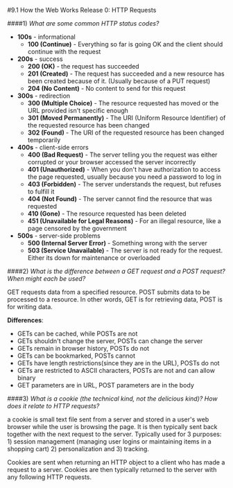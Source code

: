 #9.1 How the Web Works
Release 0: HTTP Requests

####1) *What are some common HTTP status codes?*

* **100s** - informational
    * **100 (Continue)** - Everything so far is going OK and the client should continue with the request
* **200s** - success
    * **200 (OK)** - the request has succeeded
    * **201 (Created)** - The request has succeeded and a new resource has been created because of it. (Usually because of a PUT request)
    * **204 (No Content)** - No content to send for this request
* **300s** - redirection
    * **300 (Multiple Choice)** - The resource requested has moved or the URL provided isn't specific enough
    * **301 (Moved Permanently)** - The URI (Uniform Resource Identifier) of the requested resource has been changed
    * **302 (Found)** - The URI of the requested resource has been changed temporarily
* **400s** - client-side errors
    * **400 (Bad Request)** - The server telling you the request was either corrupted or your browser accessed the server incorrectly
    * **401 (Unauthorized)** - When you don't have authorization to access the page requested, usually because you need a password to log in
    * **403 (Forbidden)** - The server understands the request, but refuses to fulfill it
    * **404 (Not Found)** - The server cannot find the resource that was requested
    * **410 (Gone)** - The resource requested has been deleted
    * **451 (Unavailable for Legal Reasons)** - For an illegal resource, like a page censored by the government
* **500s** - server-side problems
    * **500 (Internal Server Error)** - Something wrong with the server
    * **503 (Service Unavailable)** - The server is not ready for the request. Either its down for maintenance or overloaded

####2) *What is the difference between a GET request and a POST request? When might each be used?*

GET requests data from a specified resource. POST submits data to be processed to a resource. In other words, GET is for retrieving data, POST is for writing data.

**Differences**:

* GETs can be cached, while POSTs are not
* GETs shouldn't change the server, POSTs can change the server
* GETs remain in browser history, POSTs do not
* GETs can be bookmarked, POSTs cannot
* GETs have length restrictions(since they are in the URL), POSTs do not
* GETs are restricted to ASCII characters, POSTs are not and can allow binary
* GET parameters are in URL, POST parameters are in the body


####3) *What is a cookie (the technical kind, not the delicious kind)? How does it relate to HTTP requests?*

a cookie is small text file sent from a server and stored in a user's web browser while the user is browsing the page. It is then typically sent back together with the next request to the server. Typically used for 3 purposes: 1) session management (managing user logins or maintaining items in a shopping cart) 2) personalization and 3) tracking.

Cookies are sent when returning an HTTP object to a client who has made a request to a server. Cookies are then typically returned to the server with any following HTTP requests.
